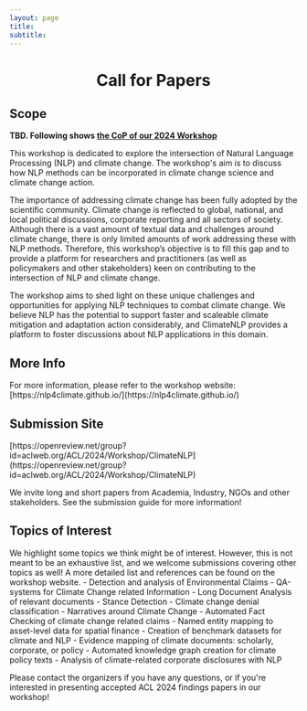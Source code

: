 ```yaml
---
layout: page
title: 
subtitle: 
---
```


<h1 style="text-align:center; margin-bottom:20pt; !important"> Call for Papers</h1>

<h2>Scope</h2>

<b>TBD. Following shows <a href="https://nlp4climate.github.io/callforpapers/">the CoP of our 2024 Workshop</a></b>

This workshop is dedicated to explore the intersection of Natural Language Processing (NLP) and climate change. The workshop's aim is to discuss how NLP methods can be incorporated in climate change science and climate change action.

The importance of addressing climate change has been fully adopted by the scientific community. Climate change is reflected to global, national, and local political discussions, corporate reporting and all sectors of society. Although there is a vast amount of textual data and challenges around climate change, there is only limited amounts of work addressing these with NLP methods. Therefore, this workshop’s objective is to fill this gap and to provide a platform for researchers and practitioners (as well as policymakers and other stakeholders) keen on contributing to the intersection of NLP and climate change. 

The workshop aims to shed light on these unique challenges and opportunities for applying NLP techniques to combat climate change. We believe NLP has the potential to support faster and scaleable climate mitigation and adaptation action considerably, and ClimateNLP provides a platform to foster discussions about NLP applications in this domain.


<h2>More Info</h2>
For more information, please refer to the workshop website:
[https://nlp4climate.github.io/](https://nlp4climate.github.io/)


<h2>Submission Site</h2>
[https://openreview.net/group?id=aclweb.org/ACL/2024/Workshop/ClimateNLP](https://openreview.net/group?id=aclweb.org/ACL/2024/Workshop/ClimateNLP)


We invite long and short papers from Academia, Industry, NGOs and other stakeholders. See the submission guide for more information!

<h2>Topics of Interest</h2>
We highlight some topics we think might be of interest. However, this is not meant to be an exhaustive list, and we welcome submissions covering other topics as well! A more detailed list and references can be found on the workshop website.
- Detection and analysis of Environmental Claims
- QA-systems for Climate Change related Information
- Long Document Analysis of relevant documents
- Stance Detection
- Climate change denial classification
- Narratives around Climate Change
- Automated Fact Checking of climate change related claims
- Named entity mapping to asset-level data for spatial finance
- Creation of benchmark datasets for climate and NLP
- Evidence mapping of climate documents: scholarly, corporate, or policy
- Automated knowledge graph creation for climate policy texts
- Analysis of climate-related corporate disclosures with NLP

Please contact the organizers if you have any questions, or if you're interested in presenting accepted ACL 2024 findings papers in our workshop!

